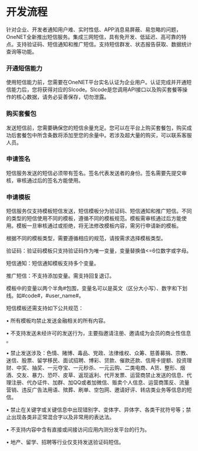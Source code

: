 #  开发流程

针对企业、开发者通知用户难、实时性低、APP消息易屏蔽、易忽略的问题，OneNET全新推出短信服务。集成三网短信，具有免开发、低延迟、高可靠的特点。支持验证码、短信通知和推广短信。支持短信群发、状态报告获取、数据统计查询等功能。

### 开通短信能力

使用短信能力前，您需要在OneNET平台实名认证为企业用户。认证完成并开通短信能力后，您将获得对应的SIcode。SIcode是您调用API接口以及购买套餐等操作的核心数据，请务必妥善保存，切勿泄露。

### 购买套餐包

发送短信前，您需要确保您的短信余量充足。您可以在平台上购买套餐包，购买成功后套餐包中所含条数将添加至您的余量中。若涉及超大量的购买，可以联系客服人员。

### 申请签名

短信服务发送的短信必须带有签名。签名代表发送者的身份。签名需要先提交审核，审核通过后的签名方能使用。


### 申请模板

短信服务仅支持模板短信发送，短信模板分为验证码、短信通知和推广短信。不同的类型的短信使用不同的模板，遵循不同的模板规范。模板需审核通过后方能使用。模板一旦审核通过或拒绝，将无法修改模板内容，需另行申请新的模板。

根据不同的模板类型，需要遵循相应的规范，请按需求选择模板类型。

验证码：验证码模板只支持验证码作为唯一变量，变量替换值<=6位数字或字母。

短信通知：短信通知模板支持多个变量。

推广短信：不支持添加变量。需支持回复退订。

模板中的变量以两个半角#包围，变量名可以是英文（区分大小写）、数字和下划线。如#code#，#user_name#。

短信模板还需支持如下公共规范：

•	所有模板均禁止发送金融相关的所有内容。

•	不支持发送未经许可的发送行为，主要指邀请注册、邀请成为会员的商业性信息 。

•	禁止发送涉及：色情、赌博、毒品、党政、法律维权、众筹、慈善募捐、宗教、迷信、股票、留学移民、面试招聘、博彩、贷款、催款还款、信用卡提额、投资理财、中奖、抽奖、一元夺宝、一元秒杀、一元云购、二类电商、A货、整形、烟酒、交友、暴力、恐吓、皮草、返现返利、代开发票、运营商禁止发送的信息、代理注册、代办证件、加群、加QQ或者加微信、贩卖个人信息、运营商策反、流量营销、违反广告法用语、殡葬、刷单、空包网、邀请好评、转店类业务等信息的短信。

•	禁止在关键字或关键信息中出现错别字、变体字、异体字、各类干扰符号等；禁止出现各类非正常混合字以及非常用的表达法。

•	不支持内容中含有直接或间接访问应用内测分发平台的行为。

•	地产、留学、招聘等行业仅支持发送验证码短信。

